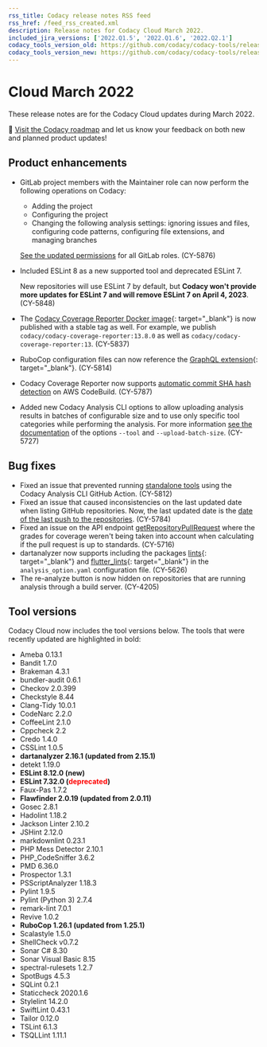 ```yaml
---
rss_title: Codacy release notes RSS feed
rss_href: /feed_rss_created.xml
description: Release notes for Codacy Cloud March 2022.
included_jira_versions: ['2022.Q1.5', '2022.Q1.6', '2022.Q2.1']
codacy_tools_version_old: https://github.com/codacy/codacy-tools/releases/tag/5.2.6
codacy_tools_version_new: https://github.com/codacy/codacy-tools/releases/tag/5.6.3
---
```


# Cloud March 2022

These release notes are for the Codacy Cloud updates during March 2022.

📢 [Visit the Codacy roadmap](https://roadmap.codacy.com) and <span class="skip-vale">let us know</span> your feedback on both new and planned product updates!

<!--TODO Check these issues manually

Jira issues without release notes

Epics:
-   https://codacy.atlassian.net/browse/CY-5738
-   https://codacy.atlassian.net/browse/CY-5606
-   https://codacy.atlassian.net/browse/CY-5573
-   https://codacy.atlassian.net/browse/CY-5522
-   https://codacy.atlassian.net/browse/CY-5399
Bugs and Community Issues:
-   https://codacy.atlassian.net/browse/CY-5846
Others:
-   https://codacy.atlassian.net/browse/CY-5940
-   https://codacy.atlassian.net/browse/CY-5920
-   https://codacy.atlassian.net/browse/CY-5873
-   https://codacy.atlassian.net/browse/CY-5797
-   https://codacy.atlassian.net/browse/CY-5796
-   https://codacy.atlassian.net/browse/CY-5795
-   https://codacy.atlassian.net/browse/CY-5794
-   https://codacy.atlassian.net/browse/CY-5793
-   https://codacy.atlassian.net/browse/CY-5783
-   https://codacy.atlassian.net/browse/CY-5782
-   https://codacy.atlassian.net/browse/CY-5772
-   https://codacy.atlassian.net/browse/CY-5770
-   https://codacy.atlassian.net/browse/CY-5768
-   https://codacy.atlassian.net/browse/CY-5755
-   https://codacy.atlassian.net/browse/CY-5721
-   https://codacy.atlassian.net/browse/CY-5702
-   https://codacy.atlassian.net/browse/CY-5695
-   https://codacy.atlassian.net/browse/CY-5648

Jira issues with disabled release notes

Epics:
-   https://codacy.atlassian.net/browse/CY-5761
-   https://codacy.atlassian.net/browse/CY-5760
-   https://codacy.atlassian.net/browse/CY-5748
-   https://codacy.atlassian.net/browse/CY-5747
-   https://codacy.atlassian.net/browse/CY-5712
-   https://codacy.atlassian.net/browse/CY-5701
-   https://codacy.atlassian.net/browse/CY-5560
-   https://codacy.atlassian.net/browse/CY-5316
-   https://codacy.atlassian.net/browse/CY-4844
Bugs and Community Issues:
-   https://codacy.atlassian.net/browse/CY-5947
-   https://codacy.atlassian.net/browse/CY-5931
-   https://codacy.atlassian.net/browse/CY-5911
-   https://codacy.atlassian.net/browse/CY-5896
-   https://codacy.atlassian.net/browse/CY-5895
-   https://codacy.atlassian.net/browse/CY-5849
-   https://codacy.atlassian.net/browse/CY-5847
-   https://codacy.atlassian.net/browse/CY-5835
-   https://codacy.atlassian.net/browse/CY-5830
-   https://codacy.atlassian.net/browse/CY-5822
-   https://codacy.atlassian.net/browse/CY-5821
-   https://codacy.atlassian.net/browse/CY-5798
-   https://codacy.atlassian.net/browse/CY-5791
-   https://codacy.atlassian.net/browse/CY-5763
-   https://codacy.atlassian.net/browse/CY-5756
-   https://codacy.atlassian.net/browse/CY-5726
-   https://codacy.atlassian.net/browse/CY-5711
-   https://codacy.atlassian.net/browse/CY-5678
-   https://codacy.atlassian.net/browse/CY-5654
-   https://codacy.atlassian.net/browse/CY-5633
-   https://codacy.atlassian.net/browse/CY-5614
-   https://codacy.atlassian.net/browse/CY-5551
-->

## Product enhancements

-   GitLab project members with the Maintainer role can now perform the following operations on Codacy:

    -   Adding the project
    -   Configuring the project
    -   Changing the following analysis settings: ignoring issues and files, configuring code patterns, configuring file extensions, and managing branches
    
    [See the updated permissions](../../organizations/roles-and-permissions-for-synced-organizations.md) for all GitLab roles. (CY-5876)

-   Included ESLint 8 as a new supported tool and deprecated ESLint 7.

    New repositories will use ESLint 7 by default, but **Codacy won't provide more updates for ESLint 7 and will remove ESLint 7 on April 4, 2023**. (CY-5848)

-   The [Codacy Coverage Reporter Docker image](https://hub.docker.com/r/codacy/codacy-coverage-reporter/tags){: target="_blank"} is now published with a stable tag as well. For example, we publish `codacy/codacy-coverage-reporter:13.8.0` as well as `codacy/codacy-coverage-reporter:13`. (CY-5837)

-   RuboCop configuration files can now reference the [GraphQL extension](https://github.com/DmitryTsepelev/rubocop-graphql){: target="_blank"}. (CY-5814)

-   Codacy Coverage Reporter now supports [automatic commit SHA hash detection](../../coverage-reporter/troubleshooting-common-issues.md#commit-detection) on AWS CodeBuild. (CY-5787)

-   Added new Codacy Analysis CLI options to allow uploading analysis results in batches of configurable size and to use only specific tool categories while performing the analysis. For more information [see the documentation](https://github.com/codacy/codacy-analysis-cli#commands-and-configuration) of the options `--tool` and `--upload-batch-size`. (CY-5727)

## Bug fixes

-   Fixed an issue that prevented running [standalone tools](../../related-tools/local-analysis/client-side-tools.md) using the Codacy Analysis CLI GitHub Action. (CY-5812)
-   Fixed an issue that caused inconsistencies on the last updated date when listing GitHub repositories. Now, the last updated date is the [date of the last push to the repositories](../../organizations/organization-overview.md#last-updated-repositories). (CY-5784)
-   Fixed an issue on the API endpoint [getRepositoryPullRequest](https://api.codacy.com/api/api-docs#getrepositorypullrequest) where the grades for coverage weren't being taken into account when calculating if the pull request is up to standards. (CY-5716)
-   dartanalyzer now supports including the packages [lints](https://pub.dev/packages/lints){: target="_blank"} and [flutter_lints](https://pub.dev/packages/flutter_lints){: target="_blank"} in the `analysis_option.yaml` configuration file. (CY-5626)
-   The re-analyze button is now hidden on repositories that are running analysis through a build server. (CY-4205)

## Tool versions

Codacy Cloud now includes the tool versions below. The tools that were recently updated are highlighted in bold:

-   Ameba 0.13.1
-   Bandit 1.7.0
-   Brakeman 4.3.1
-   bundler-audit 0.6.1
-   Checkov 2.0.399
-   Checkstyle 8.44
-   Clang-Tidy 10.0.1
-   CodeNarc 2.2.0
-   CoffeeLint 2.1.0
-   Cppcheck 2.2
-   Credo 1.4.0
-   CSSLint 1.0.5
-   **dartanalyzer 2.16.1 (updated from 2.15.1)**
-   detekt 1.19.0
-   **ESLint 8.12.0 (new)**
-   **ESLint 7.32.0 (<span style="color: red;">deprecated</span>)**
-   Faux-Pas 1.7.2
-   **Flawfinder 2.0.19 (updated from 2.0.11)**
-   Gosec 2.8.1
-   Hadolint 1.18.2
-   Jackson Linter 2.10.2
-   JSHint 2.12.0
-   markdownlint 0.23.1
-   PHP Mess Detector 2.10.1
-   PHP_CodeSniffer 3.6.2
-   PMD 6.36.0
-   Prospector 1.3.1
-   PSScriptAnalyzer 1.18.3
-   Pylint 1.9.5
-   Pylint (Python 3) 2.7.4
-   remark-lint 7.0.1
-   Revive 1.0.2
-   **RuboCop 1.26.1 (updated from 1.25.1)**
-   Scalastyle 1.5.0
-   ShellCheck v0.7.2
-   Sonar C# 8.30
-   Sonar Visual Basic 8.15
-   spectral-rulesets 1.2.7
-   SpotBugs 4.5.3
-   SQLint 0.2.1
-   Staticcheck 2020.1.6
-   Stylelint 14.2.0
-   SwiftLint 0.43.1
-   Tailor 0.12.0
-   TSLint 6.1.3
-   TSQLLint 1.11.1
